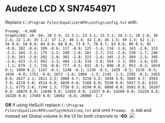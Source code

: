 # Audeze LCD X SN7454971
Replace `C:\Program Files\EqualizerAPO\config\config.txt` with:
```
Preamp: -6.0dB
GraphicEQ: 10 -84; 20 2.9; 22 3.1; 23 3.1; 25 3.1; 26 3.1; 28 2.8; 30 2.4; 32 1.8; 35 1.2; 37 1.2; 40 1.4; 42 1.6; 45 1.5; 49 1.3; 52 1.1; 56 0.9; 59 0.8; 64 0.8; 68 0.8; 73 0.7; 78 0.7; 83 0.6; 89 0.3; 95 -0.0; 102 -0.4; 109 -0.6; 117 -0.9; 125 -1.4; 134 -1.8; 143 -2.0; 153 -2.2; 164 -2.3; 175 -2.5; 188 -2.6; 201 -2.7; 215 -2.8; 230 -2.7; 246 -2.8; 263 -2.8; 282 -2.8; 301 -2.8; 323 -2.6; 345 -2.5; 369 -2.5; 395 -2.6; 423 -2.3; 452 -2.3; 484 -2.8; 518 -2.8; 554 -2.3; 593 -1.6; 635 -1.2; 679 -1.1; 726 -0.8; 777 -0.5; 832 -0.3; 890 -0.2; 952 -0.2; 1019 0.1; 1090 0.2; 1167 -0.1; 1248 -0.1; 1336 -0.5; 1429 -0.5; 1529 -0.5; 1636 -0.8; 1751 -0.8; 1873 -1.0; 2004 -1.3; 2145 -1.3; 2295 -0.3; 2455 0.8; 2627 2.1; 2811 3.3; 3008 4.7; 3219 5.5; 3444 5.9; 3685 4.7; 3943 3.8; 4219 5.8; 4514 6.0; 4830 6.0; 5168 6.0; 5530 6.0; 5917 5.0; 6331 3.1; 6775 2.6; 7249 1.3; 7756 0.3; 8299 0.0; 8880 0.0; 9502 0.0; 10167 0.0; 10879 0.0; 11640 0.0; 12455 0.0; 13327 0.0; 14260 0.0; 15258 0.0; 16326 0.0; 17469 0.0; 18692 -0.8; 20000 -1.7
```
**OR** if using HeSuVi replace `C:\Program Files\EqualizerAPO\config\HeSuVi\eq.txt` and omit `Preamp: -6.0dB` and instead set Global volume in the UI for both channels to **-60**.
![](https://raw.githubusercontent.com/jaakkopasanen/AutoEq/master/results/Innerfidelity%202017/innerfidelity/onear/Audeze%20LCD%20X%20SN7454971/Audeze%20LCD%20X%20SN7454971.png)